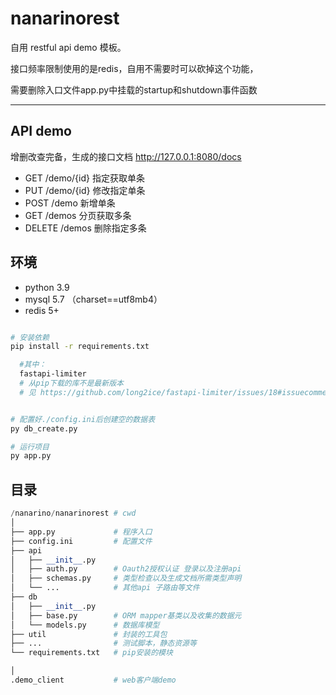 # nanarinorest

自用 restful api demo 模板。

接口频率限制使用的是redis，自用不需要时可以砍掉这个功能，

需要删除入口文件app.py中挂载的startup和shutdown事件函数

---



## API demo

增删改查完备，生成的接口文档 http://127.0.0.1:8080/docs

- GET    /demo/{id}    指定获取单条
- PUT    /demo/{id}    修改指定单条
- POST    /demo    新增单条
- GET    /demos    分页获取多条
- DELETE    /demos    删除指定多条



## 环境

- python 3.9
- mysql 5.7 （charset==utf8mb4）
- redis 5+

```bash

# 安装依赖
pip install -r requirements.txt

  #其中：
  fastapi-limiter
  # 从pip下载的库不是最新版本
  # 见 https://github.com/long2ice/fastapi-limiter/issues/18#issuecomment-955888999


# 配置好./config.ini后创建空的数据表
py db_create.py

# 运行项目
py app.py

```


## 目录

```python
/nanarino/nanarinorest # cwd
│
├── app.py             # 程序入口
├── config.ini         # 配置文件
├── api
│   ├── __init__.py
│   ├── auth.py        # Oauth2授权认证 登录以及注册api
│   ├── schemas.py     # 类型检查以及生成文档所需类型声明
│   └── ...            # 其他api 子路由等文件
├── db
│   ├── __init__.py
│   ├── base.py        # ORM mapper基类以及收集的数据元
│   └── models.py      # 数据库模型
├── util               # 封装的工具包
├── ...                # 测试脚本，静态资源等
└── requirements.txt   # pip安装的模块

│
.demo_client           # web客户端demo
```

